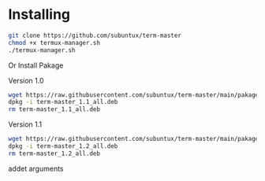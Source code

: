 # Installing

```bash
git clone https://github.com/subuntux/term-master
chmod +x termux-manager.sh
./termux-manager.sh
```

Or Install Pakage


Version 1.0

```bash
wget https://raw.githubusercontent.com/subuntux/term-master/main/pakages/term-master_1.1_all.deb
dpkg -i term-master_1.1_all.deb
rm term-master_1.1_all.deb
```
Version 1.1

```bash
wget https://raw.githubusercontent.com/subuntux/term-master/main/pakages/term-master_1.2_all.deb
dpkg -i term-master_1.2_all.deb
rm term-master_1.2_all.deb
```
addet arguments
